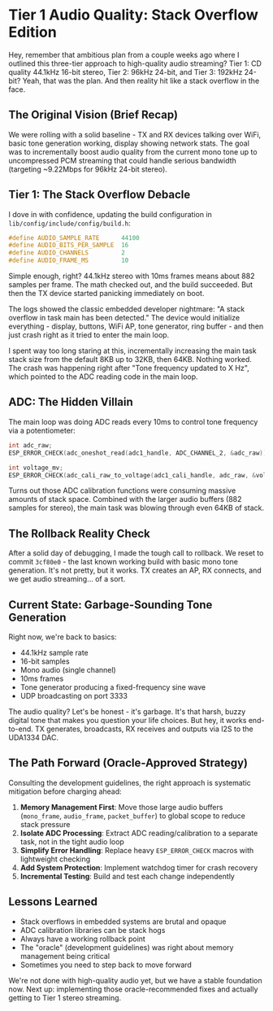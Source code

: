# Tier 1 Audio Quality: Stack Overflow Edition

Hey, remember that ambitious plan from a couple weeks ago where I outlined this three-tier approach to high-quality audio streaming? Tier 1: CD quality 44.1kHz 16-bit stereo, Tier 2: 96kHz 24-bit, and Tier 3: 192kHz 24-bit? Yeah, that was the plan. And then reality hit like a stack overflow in the face.

## The Original Vision (Brief Recap)

We were rolling with a solid baseline - TX and RX devices talking over WiFi, basic tone generation working, display showing network stats. The goal was to incrementally boost audio quality from the current mono tone up to uncompressed PCM streaming that could handle serious bandwidth (targeting ~9.22Mbps for 96kHz 24-bit stereo).

## Tier 1: The Stack Overflow Debacle

I dove in with confidence, updating the build configuration in `lib/config/include/config/build.h`:

```cpp
#define AUDIO_SAMPLE_RATE      44100
#define AUDIO_BITS_PER_SAMPLE  16
#define AUDIO_CHANNELS         2
#define AUDIO_FRAME_MS         10
```

Simple enough, right? 44.1kHz stereo with 10ms frames means about 882 samples per frame. The math checked out, and the build succeeded. But then the TX device started panicking immediately on boot.

The logs showed the classic embedded developer nightmare: "A stack overflow in task main has been detected." The device would initialize everything - display, buttons, WiFi AP, tone generator, ring buffer - and then just crash right as it tried to enter the main loop.

I spent way too long staring at this, incrementally increasing the main task stack size from the default 8KB up to 32KB, then 64KB. Nothing worked. The crash was happening right after "Tone frequency updated to X Hz", which pointed to the ADC reading code in the main loop.

## ADC: The Hidden Villain

The main loop was doing ADC reads every 10ms to control tone frequency via a potentiometer:

```cpp
int adc_raw;
ESP_ERROR_CHECK(adc_oneshot_read(adc1_handle, ADC_CHANNEL_2, &adc_raw));

int voltage_mv;
ESP_ERROR_CHECK(adc_cali_raw_to_voltage(adc1_cali_handle, adc_raw, &voltage_mv));
```

Turns out those ADC calibration functions were consuming massive amounts of stack space. Combined with the larger audio buffers (882 samples for stereo), the main task was blowing through even 64KB of stack.

## The Rollback Reality Check

After a solid day of debugging, I made the tough call to rollback. We reset to commit `3cf80e0` - the last known working build with basic mono tone generation. It's not pretty, but it works. TX creates an AP, RX connects, and we get audio streaming... of a sort.

## Current State: Garbage-Sounding Tone Generation

Right now, we're back to basics:
- 44.1kHz sample rate
- 16-bit samples  
- Mono audio (single channel)
- 10ms frames
- Tone generator producing a fixed-frequency sine wave
- UDP broadcasting on port 3333

The audio quality? Let's be honest - it's garbage. It's that harsh, buzzy digital tone that makes you question your life choices. But hey, it works end-to-end. TX generates, broadcasts, RX receives and outputs via I2S to the UDA1334 DAC.

## The Path Forward (Oracle-Approved Strategy)

Consulting the development guidelines, the right approach is systematic mitigation before charging ahead:

1. **Memory Management First**: Move those large audio buffers (`mono_frame`, `audio_frame`, `packet_buffer`) to global scope to reduce stack pressure
2. **Isolate ADC Processing**: Extract ADC reading/calibration to a separate task, not in the tight audio loop
3. **Simplify Error Handling**: Replace heavy `ESP_ERROR_CHECK` macros with lightweight checking
4. **Add System Protection**: Implement watchdog timer for crash recovery
5. **Incremental Testing**: Build and test each change independently

## Lessons Learned

- Stack overflows in embedded systems are brutal and opaque
- ADC calibration libraries can be stack hogs
- Always have a working rollback point
- The "oracle" (development guidelines) was right about memory management being critical
- Sometimes you need to step back to move forward

We're not done with high-quality audio yet, but we have a stable foundation now. Next up: implementing those oracle-recommended fixes and actually getting to Tier 1 stereo streaming.
